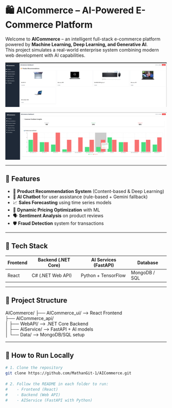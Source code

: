 # 🛍️ AICommerce – AI-Powered E-Commerce Platform

Welcome to **AICommerce** – an intelligent full-stack e-commerce platform powered by **Machine Learning, Deep Learning, and Generative AI**.  
This project simulates a real-world enterprise system combining modern web development with AI capabilities.

![AICommerce Screenshot](assets/product_recommendations.png)

![AICommerce Screenshot](assets/Customer_feedback_insights.png)

---

## 🚀 Features

- 🧠 **Product Recommendation System** (Content-based & Deep Learning)
- 💬 **AI Chatbot** for user assistance (rule-based + Gemini fallback)
- 📈 **Sales Forecasting** using time series models
- 🎯 **Dynamic Pricing Optimization** with ML
- 🗣️ **Sentiment Analysis** on product reviews
- 🛡️ **Fraud Detection** system for transactions

---

## 🧱 Tech Stack

| Frontend | Backend (.NET Core) | AI Services (FastAPI) | Database       |
|----------|---------------------|------------------------|----------------|
| React    | C# (.NET Web API)   | Python + TensorFlow    | MongoDB / SQL  |

---

## 📂 Project Structure

AICommerce/
├── AICommerce_ui/          --> React Frontend  
├── AICommerce_api/  
│   ├── WebAPI/             --> .NET Core Backend  
│   ├── AIService/          --> FastAPI + AI models  
│   └── Data/               --> MongoDB/SQL setup  

---

## 🧪 How to Run Locally

```bash
# 1. Clone the repository
git clone https://github.com/MathanGit-1/AICommerce.git

# 2. Follow the README in each folder to run:
#    - Frontend (React)
#    - Backend (Web API)
#    - AIService (FastAPI with Python)
